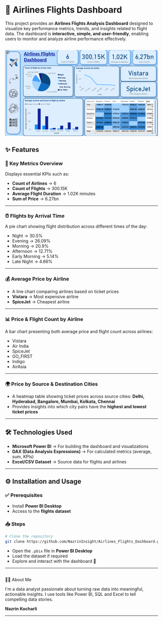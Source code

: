 
# 🛫 Airlines Flights Dashboard

This project provides an **Airlines Flights Analysis Dashboard** designed to visualize key performance metrics, trends, and insights related to flight data.
The dashboard is **interactive, simple, and user-friendly**, enabling users to monitor and analyze airline performance effectively.



## 

<p align="center">
  <img src="dashboard.png" width="800">
</p>  


## ✨ Features

### 🔑 Key Metrics Overview

Displays essential KPIs such as:

* **Count of Airlines** → 6
* **Count of Flights** → 300.15K
* **Average Flight Duration** → 1.02K minutes
* **Sum of Price** → 6.27bn

---

### ⏰ Flights by Arrival Time

A pie chart showing flight distribution across different times of the day:

* Night → 30.5%
* Evening → 26.09%
* Morning → 20.9%
* Afternoon → 12.71%
* Early Morning → 5.14%
* Late Night → 4.66%

---

### 💰 Average Price by Airline

* A line chart comparing airlines based on ticket prices
* **Vistara** → Most expensive airline
* **SpiceJet** → Cheapest airline

---

### 📊 Price & Flight Count by Airline

A bar chart presenting both average price and flight count across airlines:

* Vistara
* Air India
* SpiceJet
* GO\_FIRST
* Indigo
* AirAsia

---

### 🌍 Price by Source & Destination Cities

* A heatmap table showing ticket prices across source cities:
  **Delhi, Hyderabad, Bangalore, Mumbai, Kolkata, Chennai**
* Provides insights into which city pairs have the **highest and lowest ticket prices**

---

## 🛠 Technologies Used

* **Microsoft Power BI** → For building the dashboard and visualizations
* **DAX (Data Analysis Expressions)** → For calculated metrics (average, sum, KPIs)
* **Excel/CSV Dataset** → Source data for flights and airlines

---

## ⚙️ Installation and Usage

### ✅ Prerequisites

* Install **Power BI Desktop**
* Access to the **flights dataset**

### 📥 Steps

```bash
# Clone the repository
git clone https://github.com/NazrinInsight/Airlines_Flights_Dashboard.git
```

* Open the `.pbix` file in **Power BI Desktop**
* Load the dataset if required
* Explore and interact with the dashboard 🚀

---

## 
👩‍💻 About Me

I'm a data analyst passionate about turning raw data into meaningful, actionable insights. I use tools like Power BI, SQL and Excel to tell compelling data stories.

**Nazrin Kocharli**

---

